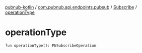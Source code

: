 [pubnub-kotlin](../../index.md) / [com.pubnub.api.endpoints.pubsub](../index.md) / [Subscribe](index.md) / [operationType](./operation-type.md)

# operationType

`fun operationType(): PNSubscribeOperation`